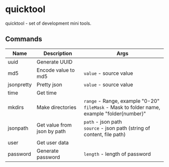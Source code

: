 # quicktool

quicktool - set of development mini tools.

## Commands

| Name           | Description           | Args           |
|----------------|-----------------------|----------------|
| uuid | Generate UUID |  |
| md5 | Encode value to md5 |  `value` - source value <br/> |
| jsonpretty | Pretty json |  `value` - source value <br/> |
| time | Get time |  |
| mkdirs | Make directories |  `range` - Range, example "0-20" <br/> `fileMask` - Mask to folder name, example "folder{number}" <br/> |
| jsonpath | Get value from json by path |  `path` - json path <br/> `source` - json path (string of content, file path) <br/> |
| user | Get user data |  |
| password | Generate password |  `length` - length of password <br/> |
